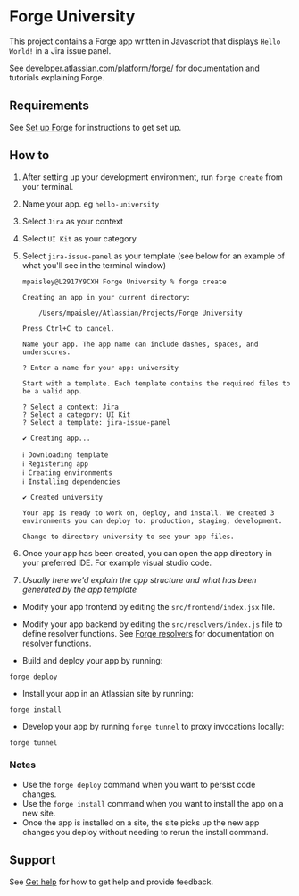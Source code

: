 # Forge University

This project contains a Forge app written in Javascript that displays `Hello World!` in a Jira issue panel. 

See [developer.atlassian.com/platform/forge/](https://developer.atlassian.com/platform/forge) for documentation and tutorials explaining Forge.

## Requirements

See [Set up Forge](https://developer.atlassian.com/platform/forge/set-up-forge/) for instructions to get set up.

## How to

1. After setting up your development environment, run `forge create` from your terminal.
2. Name your app. eg `hello-university`
3. Select `Jira` as your context
4. Select `UI Kit` as your category
5. Select `jira-issue-panel` as your template 
    (see below for an example of what you'll see in the terminal window)

    ```
    mpaisley@L2917Y9CXH Forge University % forge create

    Creating an app in your current directory:

        /Users/mpaisley/Atlassian/Projects/Forge University

    Press Ctrl+C to cancel.

    Name your app. The app name can include dashes, spaces, and underscores.

    ? Enter a name for your app: university

    Start with a template. Each template contains the required files to be a valid app.

    ? Select a context: Jira
    ? Select a category: UI Kit
    ? Select a template: jira-issue-panel

    ✔ Creating app...

    ℹ Downloading template
    ℹ Registering app
    ℹ Creating environments
    ℹ Installing dependencies

    ✔ Created university

    Your app is ready to work on, deploy, and install. We created 3 environments you can deploy to: production, staging, development.

    Change to directory university to see your app files.
    ```
6. Once your app has been created, you can open the app directory in your preferred IDE. For example visual studio code. 
7. *Usually here we'd explain the app structure and what has been generated by the app template* 


- Modify your app frontend by editing the `src/frontend/index.jsx` file.

- Modify your app backend by editing the `src/resolvers/index.js` file to define resolver functions. See [Forge resolvers](https://developer.atlassian.com/platform/forge/runtime-reference/custom-ui-resolver/) for documentation on resolver functions.

- Build and deploy your app by running:
```
forge deploy
```

- Install your app in an Atlassian site by running:
```
forge install
```

- Develop your app by running `forge tunnel` to proxy invocations locally:
```
forge tunnel
```

### Notes
- Use the `forge deploy` command when you want to persist code changes.
- Use the `forge install` command when you want to install the app on a new site.
- Once the app is installed on a site, the site picks up the new app changes you deploy without needing to rerun the install command.

## Support

See [Get help](https://developer.atlassian.com/platform/forge/get-help/) for how to get help and provide feedback.
